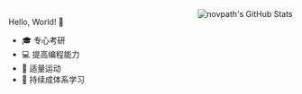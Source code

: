 <img align="right" alt="novpath's GitHub Stats" src="https://github-readme-stats.vercel.app/api?username=novpath&show_icons=true&icon_color=F6511D&text_color=283845&bg_color=ffffff&hide_title=true"/>

Hello, World! :sunrise:

- :mortar_board: 专心考研 
- :computer: 提高编程能力
-  :running: 适量运动
- :book: 持续成体系学习

